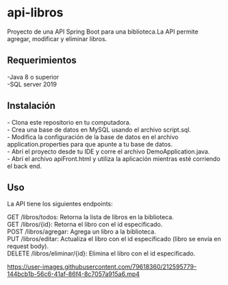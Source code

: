 # api-libros
Proyecto de una API Spring Boot para una biblioteca.La API permite agregar, modificar y eliminar libros.

<h2>Requerimientos</h2>
-Java 8 o superior</br>
-SQL server 2019</br>

<h2>Instalación</h2>
- Clona este repositorio en tu computadora.</br>
- Crea una base de datos en MySQL usando el archivo script.sql.</br>
- Modifica la configuración de la base de datos en el archivo application.properties para que apunte a tu base de datos.</br>
- Abrí el proyecto desde tu IDE y corre el archivo DemoApplication.java.</br>
- Abrí el archivo apiFront.html y utiliza la aplicación mientras esté corriendo el back end.</br>

<h2>Uso</h2>
La API tiene los siguientes endpoints:

GET /libros/todos: Retorna la lista de libros en la biblioteca. </br>
GET /libros/{id}: Retorna el libro con el id especificado.</br>
POST /libros/agregar: Agrega un libro a la biblioteca.</br>
PUT /libros/editar: Actualiza el libro con el id especificado (libro se envía en request body).</br>
DELETE /libros/eliminar/{id}: Elimina el libro con el id especificado.</br>


https://user-images.githubusercontent.com/79618360/212595779-144bcb1b-56c6-41af-86f4-8c7057a915a6.mp4

